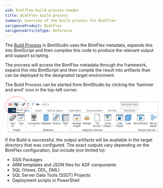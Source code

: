 ```yaml
---
uid: bimlflex-build-process-header
title: BimlFlex build process
summary: Overview of the build process for BimlFlex
varigenceProduct: BimlFlex
varigenceArticleType: Reference
---
```


The [Build Process](xref:bimlflex-build-solution-overview) in BimlStudio uses the BimlFlex metadata, expands this into BimlScript and then compiles this code to produce the relevant output and support scripting.

The process will access the BimlFlex metadata through the framework, expand this into BimlScript and then compile the result into artifacts than can be deployed to the designated target environment.

The Build Process can be started from BimlStudio by clicking the 'hammer and anvil' icon in the top-left corner.

![Starting a Build](images/build-process-anvil.png "Starting a Build")

If the Build is successful, the output artifacts will be available in the target directory that was configured. The exact outputs vary depending on the BimlFlex configuration, but include (not limited to):

* SSIS Packages
* ARM templates and JSON files for ADF components
* SQL (Views, DDL, DML)
* SQL Server Data Tools (SSDT) Projects
* Deployment scripts in PowerShell
